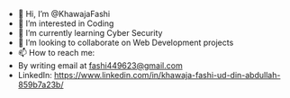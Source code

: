 - 👋 Hi, I’m @KhawajaFashi
- 👀 I’m interested in Coding
- 🌱 I’m currently learning Cyber Security
- 💞️ I’m looking to collaborate on Web Development projects
- 📫 How to reach me: 
- By writing email at fashi449623@gmail.com
- LinkedIn: https://www.linkedin.com/in/khawaja-fashi-ud-din-abdullah-859b7a23b/

<!---
KhawajaFashi/KhawajaFashi is a ✨ special ✨ repository because its `README.md` (this file) appears on your GitHub profile.
You can click the Preview link to take a look at your changes.
--->
